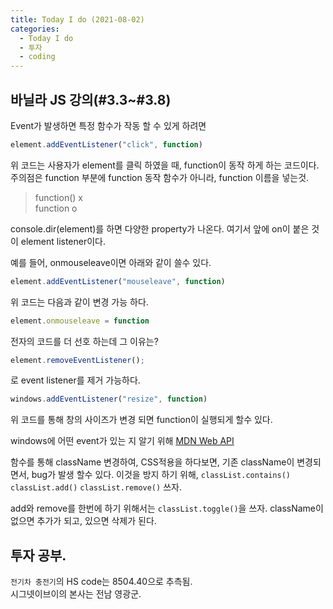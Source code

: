```yaml
---
title: Today I do (2021-08-02)
categories:
  - Today I do
  - 투자
  - coding
---
```


## 바닐라 JS 강의(#3.3~#3.8)

Event가 발생하면 특정 함수가 작동 할 수 있게 하려면

```javascript
element.addEventListener("click", function)
```

위 코드는 사용자가 element를 클릭 하였을 때, function이 동작 하게 하는 코드이다.<br>
주의점은 function 부분에 function 동작 함수가 아니라, function 이름을 넣는것.

> function() x<br>
> function o

console.dir(element)를 하면 다양한 property가 나온다. 여기서 앞에 on이 붙은 것이 element listener이다.

예를 들어, onmouseleave이면 아래와 같이 쓸수 있다.

```javascript
element.addEventListener("mouseleave", function)
```

위 코드는 다음과 같이 변경 가능 하다.

```javascript
element.onmouseleave = function
```

전자의 코드를 더 선호 하는데 그 이유는?

```javascript
element.removeEventListener();
```

로 event listener를 제거 가능하다.

```javascript
windows.addEventListener("resize", function)
```

위 코드를 통해 창의 사이즈가 변경 되면 function이 실행되게 할수 있다.

windows에 어떤 event가 있는 지 알기 위해 [MDN Web API](https://developer.mozilla.org/ko/docs/Web/API/window)

함수를 통해 className 변경하여, CSS적용을 하다보면, 기존 className이 변경되면서, bug가 발생 할수 있다.
이것을 방지 하기 위해, `classList.contains()` `classList.add()` `classList.remove()` 쓰자.

add와 remove를 한번에 하기 위해서는 `classList.toggle()`을 쓰자.
className이 없으면 추가가 되고, 있으면 삭제가 된다.

## 투자 공부.

`전기차 충전기`의 HS code는 8504.40으로 추측됨.<br>
시그넷이브이의 본사는 전남 영광군.
